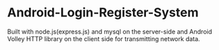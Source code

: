 Android-Login-Register-System
=============================

Built with node.js(express.js) and mysql on the server-side and Android Volley HTTP library on the client side for transmitting network data.
